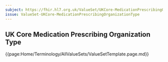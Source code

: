 ```yaml
---
subject: https://fhir.hl7.org.uk/ValueSet/UKCore-MedicationPrescribingOrganizationType
issue: ValueSet-UKCore-MedicationPrescribingOrganizationType
---
```

## UK Core Medication Prescribing Organization Type

{{page:Home/Terminology/AllValueSets/ValueSetTemplate.page.md}}